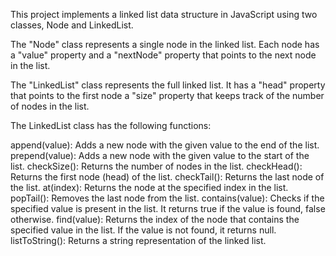 This project implements a linked list data structure in JavaScript using two classes, Node and LinkedList.

The "Node" class represents a single node in the linked list. Each node has a "value" property and a "nextNode" property that points to the next node in the list.

The "LinkedList" class represents the full linked list. It has a "head" property that points to the first node a "size" property that keeps track of the number of nodes in the list.

The LinkedList class has the following functions:

append(value): Adds a new node with the given value to the end of the list.
prepend(value): Adds a new node with the given value to the start of the list.
checkSize(): Returns the number of nodes in the list.
checkHead(): Returns the first node (head) of the list.
checkTail(): Returns the last node of the list.
at(index): Returns the node at the specified index in the list.
popTail(): Removes the last node from the list.
contains(value): Checks if the specified value is present in the list. It returns true if the value is found, false otherwise.
find(value): Returns the index of the node that contains the specified value in the list. If the value is not found, it returns null.
listToString(): Returns a string representation of the linked list.
